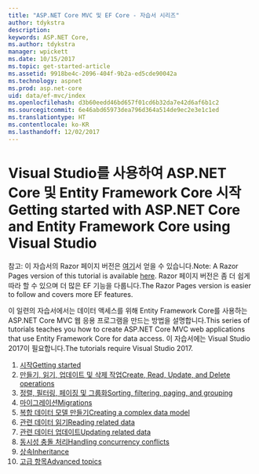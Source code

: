 ```yaml
---
title: "ASP.NET Core MVC 및 EF Core - 자습서 시리즈"
author: tdykstra
description: 
keywords: ASP.NET Core,
ms.author: tdykstra
manager: wpickett
ms.date: 10/15/2017
ms.topic: get-started-article
ms.assetid: 9918be4c-2096-404f-9b2a-ed5cde90042a
ms.technology: aspnet
ms.prod: asp.net-core
uid: data/ef-mvc/index
ms.openlocfilehash: d3b60eedd46bd657f01cd6b32da7e42d6af6b1c2
ms.sourcegitcommit: 6e46abd65973dea796d364a514de9ec2e3e1c1ed
ms.translationtype: HT
ms.contentlocale: ko-KR
ms.lasthandoff: 12/02/2017
---
```

# <a name="getting-started-with-aspnet-core-and-entity-framework-core-using-visual-studio"></a><span data-ttu-id="1543e-103">Visual Studio를 사용하여 ASP.NET Core 및 Entity Framework Core 시작</span><span class="sxs-lookup"><span data-stu-id="1543e-103">Getting started with ASP.NET Core and Entity Framework Core using Visual Studio</span></span>

<span data-ttu-id="1543e-104">참고: 이 자습서의 Razor 페이지 버전은 [여기](xref:data/ef-rp/intro)서 얻을 수 있습니다.</span><span class="sxs-lookup"><span data-stu-id="1543e-104">Note: A Razor Pages version of this tutorial is available [here](xref:data/ef-rp/intro).</span></span> <span data-ttu-id="1543e-105">Razor 페이지 버전은 좀 더 쉽게 따라 할 수 있으며 더 많은 EF 기능을 다룹니다.</span><span class="sxs-lookup"><span data-stu-id="1543e-105">The Razor Pages version is easier to follow and covers more EF features.</span></span>

<span data-ttu-id="1543e-106">이 일련의 자습서에서는 데이터 액세스를 위해 Entity Framework Core를 사용하는 ASP.NET Core MVC 웹 응용 프로그램을 만드는 방법을 설명합니다.</span><span class="sxs-lookup"><span data-stu-id="1543e-106">This series of tutorials teaches you how to create ASP.NET Core MVC web applications that use Entity Framework Core for data access.</span></span> <span data-ttu-id="1543e-107">이 자습서에는 Visual Studio 2017이 필요합니다.</span><span class="sxs-lookup"><span data-stu-id="1543e-107">The tutorials require Visual Studio 2017.</span></span>

1. [<span data-ttu-id="1543e-108">시작</span><span class="sxs-lookup"><span data-stu-id="1543e-108">Getting started</span></span>](intro.md)
2. [<span data-ttu-id="1543e-109">만들기, 읽기, 업데이트 및 삭제 작업</span><span class="sxs-lookup"><span data-stu-id="1543e-109">Create, Read, Update, and Delete operations</span></span>](crud.md)
3. [<span data-ttu-id="1543e-110">정렬, 필터링, 페이징 및 그룹화</span><span class="sxs-lookup"><span data-stu-id="1543e-110">Sorting, filtering, paging, and grouping</span></span>](sort-filter-page.md)
4. [<span data-ttu-id="1543e-111">마이그레이션</span><span class="sxs-lookup"><span data-stu-id="1543e-111">Migrations</span></span>](migrations.md)
5. [<span data-ttu-id="1543e-112">복합 데이터 모델 만들기</span><span class="sxs-lookup"><span data-stu-id="1543e-112">Creating a complex data model</span></span>](complex-data-model.md)
6. [<span data-ttu-id="1543e-113">관련 데이터 읽기</span><span class="sxs-lookup"><span data-stu-id="1543e-113">Reading related data</span></span>](read-related-data.md)
7. [<span data-ttu-id="1543e-114">관련 데이터 업데이트</span><span class="sxs-lookup"><span data-stu-id="1543e-114">Updating related data</span></span>](update-related-data.md)
8. [<span data-ttu-id="1543e-115">동시성 충돌 처리</span><span class="sxs-lookup"><span data-stu-id="1543e-115">Handling concurrency conflicts</span></span>](concurrency.md)
9. [<span data-ttu-id="1543e-116">상속</span><span class="sxs-lookup"><span data-stu-id="1543e-116">Inheritance</span></span>](inheritance.md)
10. [<span data-ttu-id="1543e-117">고급 항목</span><span class="sxs-lookup"><span data-stu-id="1543e-117">Advanced topics</span></span>](advanced.md)
